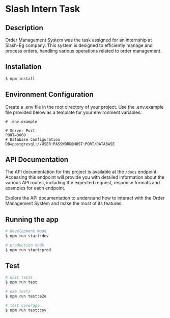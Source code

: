 # Slash Intern Task

## Description

Order Management System was the task assigned for an internship at Slash-Eg company. This system is designed to efficiently manage and process orders, handling various operations related to order management.

## Installation

```bash
$ npm install
```
## Environment Configuration
Create a .env file in the root directory of your project. Use the .env.example file provided below as a template for your environment variables:

```
# .env.example

# Server Port
PORT=3000
# Database Configuration
DB=postgresql://USER:PASSWORD@HOST:PORT/DATABASE

```
## API Documentation

The API documentation for this project is available at the `/docs` endpoint. Accessing this endpoint will provide you with detailed information about the various API routes, including the expected request, response formats and examples for each endpoint.

Explore the API documentation to understand how to interact with the Order Management System and make the most of its features.

## Running the app

```bash
# development mode
$ npm run start:dev

# production mode
$ npm run start:prod
```

## Test

```bash
# unit tests
$ npm run test

# e2e tests
$ npm run test:e2e

# test coverage
$ npm run test:cov
```
